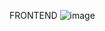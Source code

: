 FRONTEND
![image](https://github.com/user-attachments/assets/53bf3538-981f-414a-96b1-1bdd17c91700)

